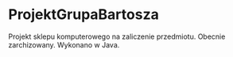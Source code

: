 # ProjektGrupaBartosza

Projekt sklepu komputerowego na zaliczenie przedmiotu.
Obecnie zarchizowany.
Wykonano w Java.
